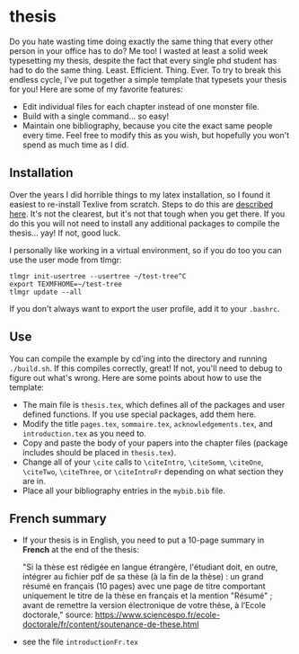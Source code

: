 # thesis

Do you hate wasting time doing exactly the same thing that every other person
in your office has to do? Me too! I wasted at least a solid week typesetting my
thesis, despite the fact that every single phd student has had to do the same
thing. Least. Efficient. Thing. Ever. To try to break this endless cycle, I've
put together a simple template that typesets your thesis for you! Here are some
of my favorite features:
* Edit individual files for each chapter instead of one monster file.
* Build with a single command... so easy!
* Maintain one bibliography, because you cite the exact same people every time.
Feel free to modify this as you wish, but hopefully you won't spend as much time
as I did.

## Installation

Over the years I did horrible things to my latex installation, so I found it
easiest to re-install Texlive from scratch. Steps to do this are [described here](https://www.tug.org/texlive/quickinstall.html).
It's not the clearest, but it's not that tough when you get there. If you do this
you will not need to install any additional packages to compile the thesis... yay!
If not, good luck.

I personally like working in a virtual environment, so if you do too you can use
the user mode from tlmgr:
```{bash}
tlmgr init-usertree --usertree ~/test-tree^C
export TEXMFHOME=~/test-tree
tlmgr update --all
```
If you don't always want to export the user profile, add it to your `.bashrc`.

## Use

You can compile the example by cd'ing into the directory and running `./build.sh`.
If this compiles correctly, great! If not, you'll need to debug to figure out what's
wrong. Here are some points about how to use the template:
* The main file is `thesis.tex`, which defines all of the packages and user defined functions. If you use special packages, add them here.
* Modify the title `pages.tex`, `sommaire.tex`, `acknowledgements.tex`, and `introduction.tex` as you need to.
* Copy and paste the body of your papers into the chapter files (package includes should be placed in `thesis.tex`).
* Change all of your `\cite` calls to `\citeIntro`, `\citeSomm`, `\citeOne`, `\citeTwo`, `\citeThree`, or `\citeIntroFr` depending on what section they are in.
* Place all your bibliography entries in the `mybib.bib` file.

## French summary

* If your thesis is in English, you need to put a 10-page summary in **French** at the end of the thesis:

	"Si la thèse est rédigée en langue étrangère, l'étudiant doit, en outre, intégrer au fichier pdf de sa thèse (à la fin de la thèse) : un grand résumé en français (10 pages) avec une page de titre comportant uniquement le titre de la thèse en français et la mention "Résumé" ; avant de remettre la version électronique de votre thèse, à l’Ecole doctorale," source: https://www.sciencespo.fr/ecole-doctorale/fr/content/soutenance-de-these.html

* see the file `introductionFr.tex`
